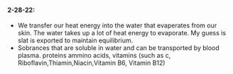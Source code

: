 #### 2-28-22:
 - We transfer our heat energy into the water that evaperates from our skin. The water takes up a lot of heat energy to evaporate. My guess is slat is exported to maintain equilibrium.
 - Sobrances that are soluble in water and can be transported by blood plasma. proteins ammino acids, vitamins (such as c, Riboflavin,Thiamin,Niacin,Vitamin B6, Vitamin B12)
<!--stackedit_data:
eyJoaXN0b3J5IjpbLTE5MjEwNTM0OTddfQ==
-->